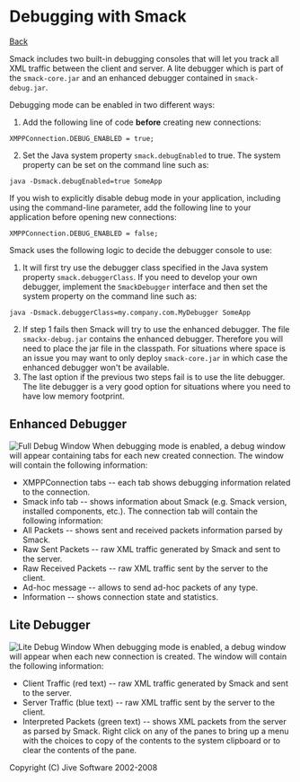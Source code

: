 Debugging with Smack
====================

[Back](index.md)

Smack includes two built-in debugging consoles that will let you track all XML
traffic between the client and server. A lite debugger which is part of the
`smack-core.jar` and an enhanced debugger contained in `smack-debug.jar`.

Debugging mode can be enabled in two different ways:

  1. Add the following line of code **before** creating new connections:

`XMPPConnection.DEBUG_ENABLED = true;`

  2. Set the Java system property `smack.debugEnabled` to true. The system property can be set on the command line such as:

`java -Dsmack.debugEnabled=true SomeApp `

If you wish to explicitly disable debug mode in your application, including
using the command-line parameter, add the following line to your application
before opening new connections:

`XMPPConnection.DEBUG_ENABLED = false;`

Smack uses the following logic to decide the debugger console to use:

  1. It will first try use the debugger class specified in the Java system property `smack.debuggerClass`. If you need to develop your own debugger, implement the `SmackDebugger` interface and then set the system property on the command line such as:

`java -Dsmack.debuggerClass=my.company.com.MyDebugger SomeApp `

  2. If step 1 fails then Smack will try to use the enhanced debugger. The file `smackx-debug.jar` contains the enhanced debugger. Therefore you will need to place the jar file in the classpath. For situations where space is an issue you may want to only deploy `smack-core.jar` in which case the enhanced debugger won't be available.
  3. The last option if the previous two steps fail is to use the lite debugger. The lite debugger is a very good option for situations where you need to have low memory footprint.

Enhanced Debugger
-----------------

![Full Debug Window](images/enhanceddebugger.png)
When debugging mode is enabled, a debug window will appear containing tabs for each new created connection. The window will contain the following information:
  * XMPPConnection tabs -- each tab shows debugging information related to the connection.
  * Smack info tab -- shows information about Smack (e.g. Smack version, installed components, etc.).  The connection tab will contain the following information:
  * All Packets -- shows sent and received packets information parsed by Smack.
  * Raw Sent Packets -- raw XML traffic generated by Smack and sent to the server.
  * Raw Received Packets -- raw XML traffic sent by the server to the client.
  * Ad-hoc message -- allows to send ad-hoc packets of any type.
  * Information -- shows connection state and statistics.

Lite Debugger
-------------

![Lite Debug Window](images/debugwindow.gif)
When debugging mode is enabled, a debug window will appear when each new connection is created. The window will contain the following information:
  * Client Traffic (red text) -- raw XML traffic generated by Smack and sent to the server.
  * Server Traffic (blue text) -- raw XML traffic sent by the server to the client.
  * Interpreted Packets (green text) -- shows XML packets from the server as parsed by Smack.  Right click on any of the panes to bring up a menu with the choices to copy of the contents to the system clipboard or to clear the contents of the pane.

Copyright (C) Jive Software 2002-2008
